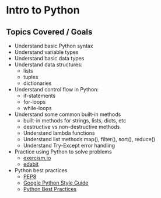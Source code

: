 # Intro to Python

## Topics Covered / Goals
- Understand basic Python syntax
- Understand variable types
- Understand basic data types
- Understand data structures:
  - lists
  - tuples
  - dictionaries
- Understand control flow in Python:
  - if-statements
  - for-loops
  - while-loops
- Understand some common built-in methods
    - built-in methods for strings, lists, dicts, etc
    - destructive vs non-destructive methods
    - Understand lambda functions
    - Understand list methods map(), filter(), sort(), reduce()
    - Understand Try-Except error handling
- Practice using Python to solve problems
  - [exercism.io](https://exercism.org/tracks/python)
  - [edabit](https://edabit.com/challenges/python3)
- Python best practices
  - [PEP8](https://www.python.org/dev/peps/pep-0008/)
  - [Google Python Style Guide](https://google.github.io/styleguide/pyguide.html)
  - [Python Best Practices](https://docs.python-guide.org/writing/style/)